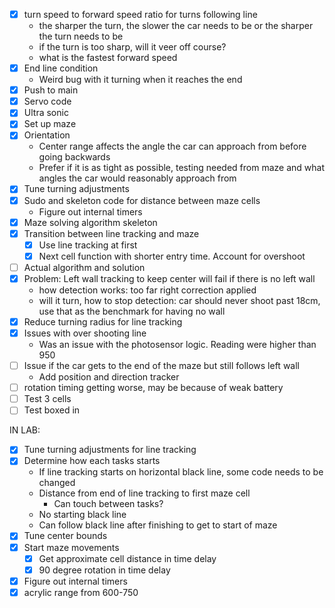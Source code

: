 - [x] turn speed to forward speed ratio for turns following line
    - the sharper the turn, the slower the car needs to be or the sharper the turn needs to be
    - if the turn is too sharp, will it veer off course?
    - what is the fastest forward speed
- [x] End line condition
    - Weird bug with it turning when it reaches the end
- [x] Push to main
- [x] Servo code
- [x] Ultra sonic
- [x] Set up maze
- [x] Orientation
    - Center range affects the angle the car can approach from before going backwards
    - Prefer if it is as tight as possible, testing needed from maze and what angles the car would reasonably approach from
- [x] Tune turning adjustments
- [x] Sudo and skeleton code for distance between maze cells
    - Figure out internal timers
- [x] Maze solving algorithm skeleton
- [x] Transition between line tracking and maze
    - [x] Use line tracking at first
    - [x] Next cell function with shorter entry time. Account for overshoot
- [ ] Actual algorithm and solution
- [x] Problem: Left wall tracking to keep center will fail if there is no left wall
    - how detection works: too far right correction applied
    - will it turn, how to stop detection: car should never shoot past 18cm, use that as the benchmark for having no wall
- [x] Reduce turning radius for line tracking
- [x] Issues with over shooting line
    - Was an issue with the photosensor logic. Reading were higher than 950
- [ ] Issue if the car gets to the end of the maze but still follows left wall
    - Add position and direction tracker
- [ ] rotation timing getting worse, may be because of weak battery
- [ ] Test 3 cells
- [ ] Test boxed in

IN LAB:
- [x] Tune turning adjustments for line tracking
- [x] Determine how each tasks starts
    - If line tracking starts on horizontal black line, some code needs to be changed
    - Distance from end of line tracking to first maze cell
        - Can touch between tasks?
    - No starting black line
    - Can follow black line after finishing to get to start of maze
- [x] Tune center bounds
- [x] Start maze movements
    - [x] Get approximate cell distance in time delay
    - [x] 90 degree rotation in time delay
- [x] Figure out internal timers
- [x] acrylic range from 600-750